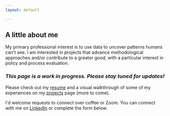 ```yaml
---
layout: default

---
```


## A little about me

My primary professional interest is to use data to uncover patterns humans can't see. I am interested in projects that advance methodological approaches and/or contribute to a greater good, with a particular interest in policy and process evaluation.

<p align="center"><i><h3>This page is a work in progress. Please stay tuned for updates!</h3></i></p>

Please check out my [resume](https://nayp3.github.io/resume) and a visual walkthrough of some of my experiences on my [projects](https://nayp3.github.io/portfolio) page (more to come). 

I'd welcome requests to connect over coffee or Zoom. You can connect with me on [LinkedIn](https://www.linkedin.com/in/naypetrucelli/) or complete the form below. 
